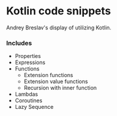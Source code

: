 # Kotlin code snippets

Andrey Breslav's display of utilizing Kotlin.

### Includes
* Properties 
* Expressions
* Functions
  * Extension functions
  * Extension value functions
  * Recursion with inner function
* Lambdas
* Coroutines
* Lazy Sequence
